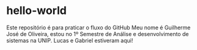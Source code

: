 # hello-world
Este repositório é para praticar o fluxo do GitHub
Meu nome é Guilherme José de Oliveira, estou no 1º Semestre de Análise e desenvolvimento de sistemas na UNIP.
Lucas e Gabriel estiveram aqui!
